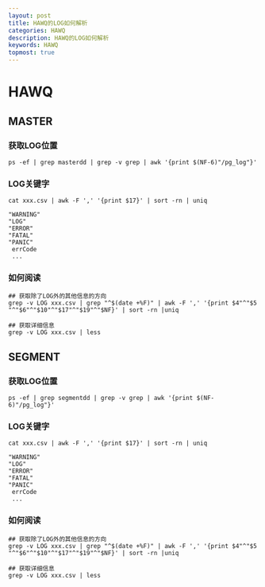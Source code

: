 ```yaml
---
layout: post
title: HAWQ的LOG如何解析
categories: HAWQ
description: HAWQ的LOG如何解析
keywords: HAWQ
topmost: true
---
```


# HAWQ
## MASTER
### 获取LOG位置

```
ps -ef | grep masterdd | grep -v grep | awk '{print $(NF-6)"/pg_log"}'
```

### LOG关键字

```
cat xxx.csv | awk -F ',' '{print $17}' | sort -rn | uniq

"WARNING"
"LOG"
"ERROR"
"FATAL"
"PANIC"
 errCode
 ...
```

### 如何阅读

```
## 获取除了LOG外的其他信息的方向
grep -v LOG xxx.csv | grep "^$(date +%F)" | awk -F ',' '{print $4"^"$5 "^"$6"^"$10"^"$17"^"$19"^"$NF}' | sort -rn |uniq

## 获取详细信息
grep -v LOG xxx.csv | less
```



## SEGMENT
### 获取LOG位置

```
ps -ef | grep segmentdd | grep -v grep | awk '{print $(NF-6)"/pg_log"}' 
```
### LOG关键字

```
cat xxx.csv | awk -F ',' '{print $17}' | sort -rn | uniq

"WARNING"
"LOG"
"ERROR"
"FATAL"
"PANIC"
 errCode
 ...
```

### 如何阅读

```
## 获取除了LOG外的其他信息的方向
grep -v LOG xxx.csv | grep "^$(date +%F)" | awk -F ',' '{print $4"^"$5 "^"$6"^"$10"^"$17"^"$19"^"$NF}' | sort -rn |uniq

## 获取详细信息
grep -v LOG xxx.csv | less
```


